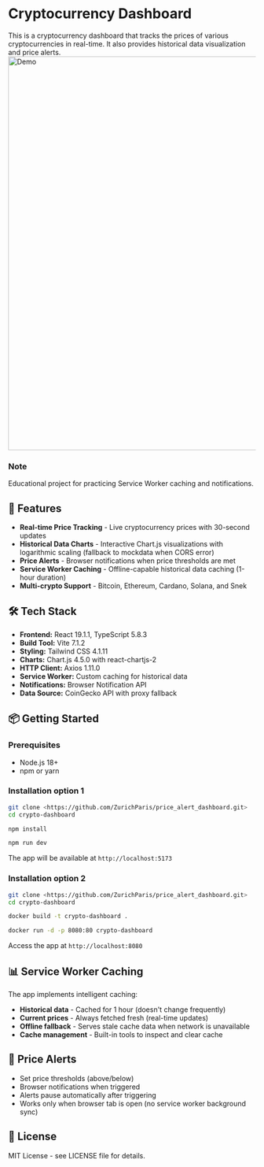 # Cryptocurrency Dashboard

This is a cryptocurrency dashboard that tracks the prices of various cryptocurrencies in real-time. It also provides historical data visualization and price alerts.
<img src="https://uca8d88c65424d153fa290304ea5.dl.dropboxusercontent.com/cd/0/inline/CvUtJk_s_GJGcyF3adWIPren_wFpaWinhPiKp6-UMXEIfMMhycwCjYEQ37MUAJZQU6lUFxb67CnzN5NHA9Q3HUX2P0Lfg_u05nP4ZZ1rYYYdSgZoyVfvd4SpjnGKSfm8gxVt7qeVOxX4MuIifVSs11eR/file#" alt="Demo" width="600" height="800">

### Note
Educational project for practicing Service Worker caching and notifications.

## 🚀 Features

- **Real-time Price Tracking** - Live cryptocurrency prices with 30-second updates
- **Historical Data Charts** - Interactive Chart.js visualizations with logarithmic scaling (fallback to mockdata when CORS error)
- **Price Alerts** - Browser notifications when price thresholds are met
- **Service Worker Caching** - Offline-capable historical data caching (1-hour duration)
- **Multi-crypto Support** - Bitcoin, Ethereum, Cardano, Solana, and Snek

## 🛠️ Tech Stack

- **Frontend:** React 19.1.1, TypeScript 5.8.3
- **Build Tool:** Vite 7.1.2
- **Styling:** Tailwind CSS 4.1.11
- **Charts:** Chart.js 4.5.0 with react-chartjs-2
- **HTTP Client:** Axios 1.11.0
- **Service Worker:** Custom caching for historical data
- **Notifications:** Browser Notification API
- **Data Source:** CoinGecko API with proxy fallback

## 📦 Getting Started

### Prerequisites
- Node.js 18+
- npm or yarn

### Installation option 1
```bash
git clone <https://github.com/ZurichParis/price_alert_dashboard.git>
cd crypto-dashboard
```
```bash
npm install
```
```bash
npm run dev
```

The app will be available at `http://localhost:5173`

### Installation option 2
```bash
git clone <https://github.com/ZurichParis/price_alert_dashboard.git>
cd crypto-dashboard
```

```bash
docker build -t crypto-dashboard .
```

```bash
docker run -d -p 8080:80 crypto-dashboard
```

Access the app at `http://localhost:8080`


## 📊 Service Worker Caching

The app implements intelligent caching:
- **Historical data** - Cached for 1 hour (doesn't change frequently)
- **Current prices** - Always fetched fresh (real-time updates)
- **Offline fallback** - Serves stale cache data when network is unavailable
- **Cache management** - Built-in tools to inspect and clear cache

## 🔔 Price Alerts

- Set price thresholds (above/below)
- Browser notifications when triggered
- Alerts pause automatically after triggering
- Works only when browser tab is open (no service worker background sync)


## 📄 License

MIT License - see LICENSE file for details.